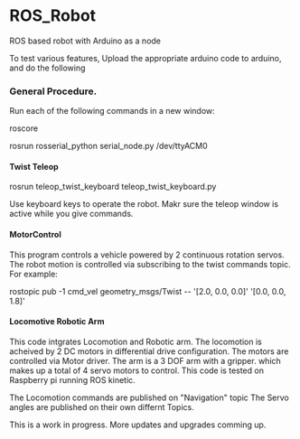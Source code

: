 # ROS_Robot
ROS based robot with Arduino as a node

To test various features, Upload the appropriate arduino code to arduino, and do the following

### General Procedure.

Run each of the following commands in a new window:

roscore

rosrun rosserial_python serial_node.py /dev/ttyACM0 

#### Twist Teleop

rosrun teleop_twist_keyboard teleop_twist_keyboard.py

Use keyboard keys to operate the robot. Makr sure the teleop window is active while you give commands.

#### MotorControl

This program controls a vehicle powered by 2 continuous rotation servos. The robot motion is controlled via subscribing to the twist commands topic. For example:

rostopic pub -1 cmd_vel geometry_msgs/Twist -- '[2.0, 0.0, 0.0]' '[0.0, 0.0, 1.8]'

#### Locomotive Robotic Arm

This code intgrates Locomotion and Robotic arm. The locomotion is acheived by 2 DC motors in differential drive configuration. The motors are controlled via Motor driver. The arm is a 3 DOF arm with a gripper. which makes up a total of 4 servo motors to control. This code is tested on Raspberry pi running ROS kinetic.

The Locomotion commands are published on "Navigation" topic 
The Servo angles are published on their own differnt Topics.

This is a work in progress. More updates and upgrades comming up.
